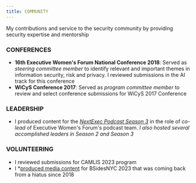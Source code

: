 ```yaml
---
title: COMMUNITY
---
```

My contributions and service to the security community by providing security expertise and mentorship

### CONFERENCES
- **16th Executive Women's Forum National Conference 2018**: Served as *steering committee member* to identify relevant and important themes in information security, risk and privacy. I reviewed submissions in the AI track for this conference
- **WiCyS Conference 2017**: Served as *program committee member* to review and select conference submissions for WiCyS 2017 Conference

### LEADERSHIP
- I produced content for the *[NextExec Podcast Season 3](https://nextexec.buzzsprout.com/)* in the role of *co-lead* of Executive Women's Forum's podcast team. *I also hosted several accomplished leaders in Season 2 and Season 3*

### VOLUNTEERING
- I reviewed submissions for CAMLIS 2023 program
- I *[produced media content](images/BSidesNYC_volunteering.png) for BSidesNYC 2023 that was coming back from a hiatus since 2018
